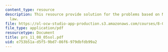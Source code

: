 ```yaml
---
content_type: resource
description: This resource provide solution for the problems based on Newton's 3rd
  law.
file: https://ol-ocw-studio-app-production.s3.amazonaws.com/courses/8-01l-physics-i-classical-mechanics-fall-2005/e753b51ad5f59bd786f6979dbfdb99a2_prs_11_08_05sol.pdf
file_type: application/pdf
resourcetype: Document
title: prs_11_08_05sol.pdf
uid: e753b51a-d5f5-9bd7-86f6-979dbfdb99a2
---
```

